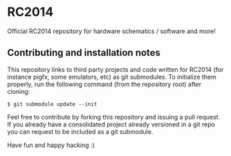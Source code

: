 # RC2014

Official RC2014 repository for hardware schematics / software and more!

## Contributing and installation notes

This repository links to third party projects and code written for RC2014 (for instance pigfx, some emulators, etc) as git submodules.
To initialize them properly, run the following command (from the repository root) after cloning:

```
$ git submodule update --init
```

Feel free to contribute by forking this repository and issuing a pull request. If you already have a consolidated project already versioned in a git repo you can request to be included as a git submodule.

Have fun and happy hacking :)


